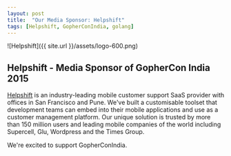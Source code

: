 ```yaml
---
layout: post
title:  "Our Media Sponsor: Helpshift"
tags: [Helpshift, GopherConIndia, golang]
---
```


![Helpshift]({{ site.url }}/assets/logo-600.png) 

Helpshift - Media Sponsor of GopherCon India 2015
-------------------------------------------------

[Helpshift](https://www.helpshift.com/) is an industry-leading mobile customer support SaaS provider with offices in San Francisco and Pune. We've built a customisable toolset that development teams can embed into their mobile applications and use as a customer management platform. Our unique solution is trusted by more than 150 million users and leading mobile companies of the world including Supercell, Glu, Wordpress and the Times Group.

We're excited to support GopherConIndia.

